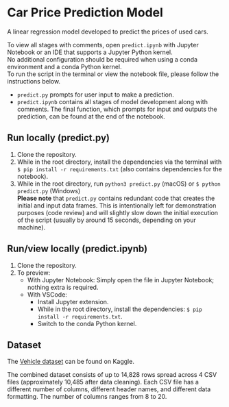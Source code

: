 # Car Price Prediction Model

A linear regression model developed to predict the prices of used cars.

To view all stages with comments, open `predict.ipynb` with Jupyter Notebook or an IDE that supports a Jupyter Python kernel.    
No additional configuration should be required when using a conda environment and a conda Python kernel.  
To run the script in the terminal or view the notebook file, please follow the instructions below.

* `predict.py` prompts for user input to make a prediction.
* `predict.ipynb` contains all stages of model development along with comments. The final function, which prompts for input and outputs the prediction, can be found at the end of the notebook.


## Run locally (predict.py)
1. Clone the repository.
2. While in the root directory, install the dependencies via the terminal with `$ pip install -r requirements.txt` (also contains dependencies for the notebook).
3. While in the root directory, run `python3 predict.py` (macOS) or `$ python predict.py` (Windows)  
   **Please note** that `predict.py` contains redundant code that creates the initial and input data frames.
   This is intentionally left for demonstration purposes (code review) and will slightly slow down the initial execution of the script (usually by around 15 seconds, depending on your machine).

## Run/view locally (predict.ipynb) 
1. Clone the repository.
2. To preview:
   - With Jupyter Notebook: Simply open the file in Jupyter Notebook; nothing extra is required.  
   - With VSCode: 
     - Install Jupyter extension.
     - While in the root directory, install the dependencies: `$ pip install -r requirements.txt`.
     - Switch to the conda Python kernel.

## Dataset
The [Vehicle dataset](https://www.kaggle.com/datasets/nehalbirla/vehicle-dataset-from-cardekho) can be found on Kaggle.

The combined dataset consists of up to 14,828 rows spread across 4 CSV files (approximately 10,485 after data cleaning).
Each CSV file has a different number of columns, different header names, and different data formatting.
The number of columns ranges from 8 to 20.
